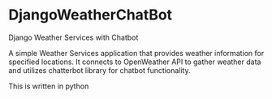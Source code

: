 # DjangoWeatherChatBot
Django Weather Services with Chatbot

A simple Weather Services application that provides weather information for specified locations. 
It connects to OpenWeather API to gather weather data and utilizes chatterbot library for chatbot functionality.

This is written in python
